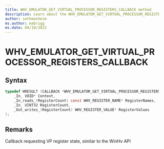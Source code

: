 ```yaml
---
title: WHV_EMULATOR_GET_VIRTUAL_PROCESSOR_REGISTERS_CALLBACK method
description: Learn about the WHV_EMULATOR_GET_VIRTUAL_PROCESSOR_REGISTERS_CALLBACK method. 
author: sethmanheim
ms.author: mabrigg
ms.date: 04/19/2022
---
```


# WHV_EMULATOR_GET_VIRTUAL_PROCESSOR_REGISTERS_CALLBACK


## Syntax

```c
typedef HRESULT (CALLBACK *WHV_EMULATOR_GET_VIRTUAL_PROCESSOR_REGISTERS_CALLBACK)(
    _In_ VOID* Context,
    _In_reads_(RegisterCount) const WHV_REGISTER_NAME* RegisterNames,
    _In_ UINT32 RegisterCount,
    _Out_writes_(RegisterCount) WHV_REGISTER_VALUE* RegisterValues
);
```

## Remarks
Callback requesting VP register state, similar to the WinHv API